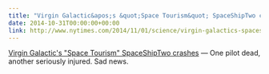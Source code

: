 ```yaml
---
title: "Virgin Galactic&apos;s &quot;Space Tourism&quot; SpaceShipTwo crashes"
date: 2014-10-31T00:00:00+00:00
link: http://www.nytimes.com/2014/11/01/science/virgin-galactics-spaceshiptwo-crashes-during-test-flight.html
---
```

[Virgin Galactic&apos;s &quot;Space Tourism&quot; SpaceShipTwo crashes](http://www.nytimes.com/2014/11/01/science/virgin-galactics-spaceshiptwo-crashes-during-test-flight.html) &mdash; 
 One pilot dead, another seriously injured. Sad news.
